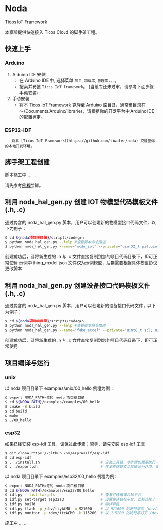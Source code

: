 # Noda
Ticos IoT Framework

本框架提供快速接入 Ticos Cloud 的脚手架工程。

## 快速上手

### Arduino

  1. Arduino IDE 安装
     - 在 Arduino IDE 中, 选择菜单 `项目`, `加载库`, `管理库...`。
     - 搜索并安装 `Ticos IoT Framework`。 (当前库还未过审，请参考下面步骤手动安装)
  2. 手动安装
     - 将本 [Ticos IoT Framework](https://github.com/tiwater/noda) 克隆至 Arduino 库目录，通常该目录在 ～/Documents/Arduino/libraries，请根据你的开发平台中 Arduino IDE 的配置确定。

### ESP32-IDF

     - 将本 [Ticos IoT Framework](https://github.com/tiwater/noda) 克隆至你的本地开发环境。

## 脚手架工程创建

脚本施工中 ... ...

请先参考[例程](#项目编译与运行)尝鲜。

## 利用 noda_hal_gen.py 创建 IOT 物模型代码模板文件(.h, .c)

通过内含的 noda_hal_gen.py 脚本，用户可以创建新的物模型接口代码文件，以下为例子：

```bash
$ cd ${noda项目根目录}/scripts/codegen
$ python noda_hal_gen.py --help #查看脚本命令描述
$ python noda_hal_gen.py --name="noda_iot" --private="uint32_t pid;uint32_t did; uint32_t skey;" --json='templates/thing_model.json'
```

创建成功后，请将新生成的 .h 与 .c 文件直接复制到您的项目代码目录下，即可正常使用
示例中 thing_model.json 文件仅为示例模型，后期需要根据具体模型协议更改脚本

## 利用 noda_hal_gen.py 创建设备接口代码模板文件(.h, .c)

通过内含的 noda_hal_gen.py 脚本，用户可以创建新的设备接口代码文件，以下为例子：

```bash
$ cd ${noda项目根目录}/scripts/codegen
$ python noda_hal_gen.py --help #查看脚本命令描述
$ python noda_hal_gen.py --name="fake_accel" --private="uint8_t scl; uint8_t sda; uint8_t addr; uint8_t freq;" --public="float x; float y; float z;"
```

创建成功后，请将新生成的 .h 与 .c 文件直接复制到您的项目代码目录下，即可正常使用

## 项目编译与运行

### unix

以 noda 项目目录下 examples/unix/00_hello 例程为例：

```bash
$ export NODA_PATH=您的 noda 项目根目录
$ cd ${NODA_PATH}/examples/examples/00_hello
$ cmake -B build
$ cd build
$ make
$ ./00_hello
```

### esp32

如果已经安装 esp-idf 工具，请跳过此步骤；否则，请先安装 esp-idf 工具：

```bash
$ git clone https://github.com/espressif/esp-idf
$ cd esp-idf
$ . ./install.sh                            # 安装工具链，本步骤仅需要执行一次
$ . ./export.sh                             # 在本终端建立工具链运行环境，每个新建终端都需要执行一次
```

以 noda 项目目录下 examples/esp32/00_hello 例程为例：

```bash
$ export NODA_PATH=您的 noda 项目根目录
$ cd ${NODA_PATH}/examples/esp32/00_hello
$ idf.py --list-targets                     # 查看可选编译目标平台
$ idf.py set-target esp32s3                 # 设置编译目标平台，此处选择了 esp32s3
$ idf.py build                              # 编译项目
$ idf.py flash -p /dev/ttyACM0 -b 921600    # 以 921600 的波特率向 /dev/ttyACM0 端口烧录固件，波特率与端口请根据实际情况填写
$ idf.py monitor -p /dev/ttyACM0 -b 115200  # 以 115200 的波特率打开 /dev/ttyACM0 端口查看固件的打印信息，波特率与端口请根据实际情况填写
```

施工中 ... ...
